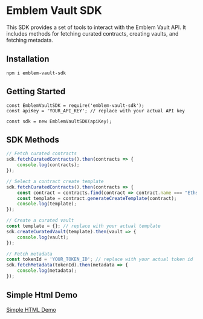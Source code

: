 # Emblem Vault SDK

This SDK provides a set of tools to interact with the Emblem Vault API. It includes methods for fetching curated contracts, creating vaults, and fetching metadata.

## Installation

```
npm i emblem-vault-sdk
```

## Getting Started
```
const EmblemVaultSDK = require('emblem-vault-sdk');
const apiKey = 'YOUR_API_KEY'; // replace with your actual API key

const sdk = new EmblemVaultSDK(apiKey);
```

## SDK Methods
```javascript
// Fetch curated contracts
sdk.fetchCuratedContracts().then(contracts => {
    console.log(contracts);
});

// Select a contract create template
sdk.fetchCuratedContracts().then(contracts => {
    const contract = contracts.find(contract => contract.name === "Ethscriptions");
    const template = contract.generateCreateTemplate(contract);
    console.log(template);
});

// Create a curated vault
const template = {}; // replace with your actual template
sdk.createCuratedVault(template).then(vault => {
    console.log(vault);
});

// Fetch metadata
const tokenId = 'YOUR_TOKEN_ID'; // replace with your actual token id
sdk.fetchMetadata(tokenId).then(metadata => {
    console.log(metadata);
});
```

## Simple Html Demo

<a href="https://emblemcompany.github.io/emblem-vault-sdk/">Simple HTML Demo</a>




